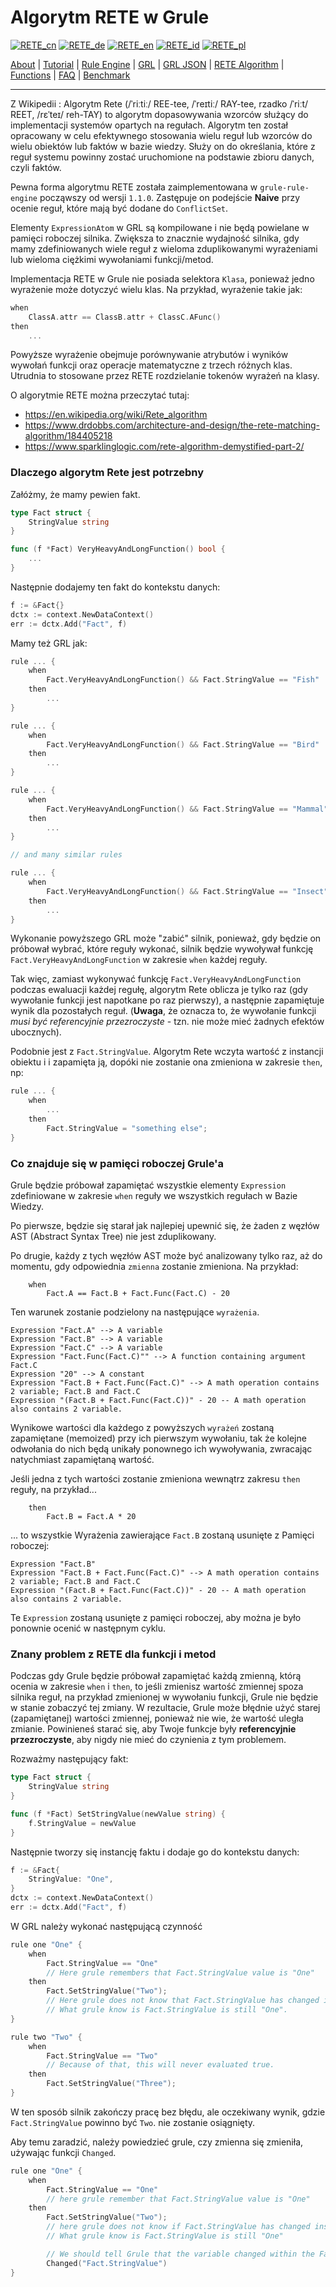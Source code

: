 # Algorytm RETE w Grule

[![RETE_cn](https://github.com/yammadev/flag-icons/blob/master/png/CN.png?raw=true)](../cn/RETE_cn.md)
[![RETE_de](https://github.com/yammadev/flag-icons/blob/master/png/DE.png?raw=true)](../de/RETE_de.md)
[![RETE_en](https://github.com/yammadev/flag-icons/blob/master/png/GB.png?raw=true)](../en/RETE_en.md)
[![RETE_id](https://github.com/yammadev/flag-icons/blob/master/png/ID.png?raw=true)](../id/RETE_id.md)
[![RETE_pl](https://github.com/yammadev/flag-icons/blob/master/png/PL.png?raw=true)](../id/RETE_pl.md)

[About](About_pl.md) | [Tutorial](Tutorial_pl.md) | [Rule Engine](RuleEngine_pl.md) | [GRL](GRL_pl.md) | [GRL JSON](GRL_JSON_pl.md) | [RETE Algorithm](RETE_pl.md) | [Functions](Function_pl.md) | [FAQ](FAQ_pl.md) | [Benchmark](Benchmarking_pl.md)

---

Z Wikipedii : Algorytm Rete (/ˈriːtiː/ REE-tee, /ˈreɪtiː/ RAY-tee, rzadko /ˈriːt/ REET, /rɛˈteɪ/ reh-TAY) to algorytm dopasowywania wzorców służący do implementacji systemów opartych na regułach. Algorytm ten został opracowany w celu efektywnego stosowania wielu reguł lub wzorców do wielu obiektów lub faktów w bazie wiedzy. Służy on do określania, które z reguł systemu powinny zostać uruchomione na podstawie zbioru danych, czyli faktów.

Pewna forma algorytmu RETE została zaimplementowana w `grule-rule-engine` począwszy od wersji `1.1.0`.
Zastępuje on podejście __Naive__ przy ocenie reguł, które mają być dodane do `ConflictSet`.

Elementy `ExpressionAtom` w GRL są kompilowane i nie będą powielane w pamięci roboczej silnika.
Zwiększa to znacznie wydajność silnika, gdy mamy zdefiniowanych wiele reguł z wieloma zduplikowanymi wyrażeniami lub wieloma ciężkimi wywołaniami funkcji/metod.

Implementacja RETE w Grule nie posiada selektora `Klasa`, ponieważ jedno wyrażenie może dotyczyć wielu klas. Na przykład, wyrażenie takie jak:

```.go
when
    ClassA.attr == ClassB.attr + ClassC.AFunc()
then
    ...
```

Powyższe wyrażenie obejmuje porównywanie atrybutów i wyników wywołań funkcji oraz operacje matematyczne z trzech różnych klas. Utrudnia to stosowane przez RETE rozdzielanie tokenów wyrażeń na klasy.

O algorytmie RETE można przeczytać tutaj:

* https://en.wikipedia.org/wiki/Rete_algorithm
* https://www.drdobbs.com/architecture-and-design/the-rete-matching-algorithm/184405218
* https://www.sparklinglogic.com/rete-algorithm-demystified-part-2/ 

### Dlaczego algorytm Rete jest potrzebny

Załóżmy, że mamy pewien fakt.

```go
type Fact struct {
    StringValue string
}

func (f *Fact) VeryHeavyAndLongFunction() bool {
    ...
}
```

Następnie dodajemy ten fakt do kontekstu danych:

```go
f := &Fact{}
dctx := context.NewDataContext()
err := dctx.Add("Fact", f)
```

Mamy też GRL jak:

```go
rule ... {
    when
        Fact.VeryHeavyAndLongFunction() && Fact.StringValue == "Fish"
    then
        ...
}

rule ... {
    when
        Fact.VeryHeavyAndLongFunction() && Fact.StringValue == "Bird"
    then
        ...
}

rule ... {
    when
        Fact.VeryHeavyAndLongFunction() && Fact.StringValue == "Mammal"
    then
        ...
}

// and many similar rules

rule ... {
    when
        Fact.VeryHeavyAndLongFunction() && Fact.StringValue == "Insect"
    then
        ...
}
```

Wykonanie powyższego GRL może "zabić" silnik, ponieważ, gdy będzie on próbował wybrać, które reguły wykonać, silnik będzie wywoływał funkcję `Fact.VeryHeavyAndLongFunction` w zakresie `when` każdej reguły.

Tak więc, zamiast wykonywać funkcję `Fact.VeryHeavyAndLongFunction` podczas ewaluacji każdej regułę, algorytm Rete oblicza je tylko raz (gdy wywołanie funkcji jest napotkane po raz pierwszy), a następnie zapamiętuje wynik dla pozostałych reguł. (**Uwaga**, że oznacza to, że wywołanie funkcji *musi być referencyjnie przezroczyste* - tzn. nie może mieć żadnych efektów ubocznych).

Podobnie jest z `Fact.StringValue`. Algorytm Rete wczyta wartość z instancji obiektu i i zapamięta ją, dopóki nie zostanie ona zmieniona w zakresie `then`, np:

```go
rule ... {
    when
        ...
    then
        Fact.StringValue = "something else";
}
```

### Co znajduje się w pamięci roboczej Grule'a

Grule będzie próbował zapamiętać wszystkie elementy `Expression` zdefiniowane w zakresie `when` reguły we wszystkich regułach w Bazie Wiedzy.

Po pierwsze, będzie się starał jak najlepiej upewnić się, że żaden z węzłów AST (Abstract Syntax Tree) nie jest zduplikowany.

Po drugie, każdy z tych węzłów AST może być analizowany tylko raz, aż do momentu, gdy odpowiednia `zmienna` zostanie zmieniona. Na przykład:

```Shell
    when
        Fact.A == Fact.B + Fact.Func(Fact.C) - 20
```

Ten warunek zostanie podzielony na następujące `wyrażenia`.

```Shell
Expression "Fact.A" --> A variable
Expression "Fact.B" --> A variable
Expression "Fact.C" --> A variable
Expression "Fact.Func(Fact.C)"" --> A function containing argument Fact.C
Expression "20" --> A constant
Expression "Fact.B + Fact.Func(Fact.C)" --> A math operation contains 2 variable; Fact.B and Fact.C
Expression "(Fact.B + Fact.Func(Fact.C))" - 20 -- A math operation also contains 2 variable.
```

Wynikowe wartości dla każdego z powyższych `wyrażeń` zostaną zapamiętane (memoized) przy ich pierwszym wywołaniu, tak że kolejne odwołania do nich będą unikały ponownego ich wywoływania, zwracając natychmiast zapamiętaną wartość.

Jeśli jedna z tych wartości zostanie zmieniona wewnątrz zakresu `then` reguły, na przykład...

```Shell
    then
        Fact.B = Fact.A * 20
```

... to wszystkie Wyrażenia zawierające `Fact.B` zostaną usunięte z Pamięci roboczej:

```Shell
Expression "Fact.B"
Expression "Fact.B + Fact.Func(Fact.C)" --> A math operation contains 2 variable; Fact.B and Fact.C
Expression "(Fact.B + Fact.Func(Fact.C))" - 20 -- A math operation also contains 2 variable. 
```

Te `Expression` zostaną usunięte z pamięci roboczej, aby można je było ponownie ocenić w następnym cyklu.

### Znany problem z RETE dla funkcji i metod

Podczas gdy Grule będzie próbował zapamiętać każdą zmienną, którą ocenia w zakresie `when` i `then`, to jeśli zmienisz wartość zmiennej spoza silnika reguł, na przykład zmienionej w wywołaniu funkcji, Grule nie będzie w stanie zobaczyć tej zmiany. W rezultacie, Grule może błędnie użyć starej (zapamiętanej) wartości zmiennej, ponieważ nie wie, że wartość uległa zmianie.  Powinieneś starać się, aby Twoje funkcje były **referencyjnie przezroczyste**, aby nigdy nie mieć do czynienia z tym problemem.

Rozważmy następujący fakt:

```go
type Fact struct {
    StringValue string
}

func (f *Fact) SetStringValue(newValue string) {
    f.StringValue = newValue
}
```

Następnie tworzy się instancję faktu i dodaje go do kontekstu danych:

```go
f := &Fact{
    StringValue: "One",
}
dctx := context.NewDataContext()
err := dctx.Add("Fact", f)
```

W GRL należy wykonać następującą czynność

```go
rule one "One" {
    when
        Fact.StringValue == "One"
        // Here grule remembers that Fact.StringValue value is "One"
    then
        Fact.SetStringValue("Two");
        // Here grule does not know that Fact.StringValue has changed inside the function.
        // What grule know is Fact.StringValue is still "One".
}

rule two "Two" {
    when
        Fact.StringValue == "Two"
        // Because of that, this will never evaluated true.
    then
        Fact.SetStringValue("Three");
}
```

W ten sposób silnik zakończy pracę bez błędu, ale oczekiwany wynik, gdzie `Fact.StringValue` powinno być `Two`. nie zostanie osiągnięty.

Aby temu zaradzić, należy powiedzieć grule, czy zmienna się zmieniła, używając funkcji `Changed`.

```go
rule one "One" {
    when 
        Fact.StringValue == "One"
        // here grule remember that Fact.StringValue value is "One"
    then
        Fact.SetStringValue("Two");
        // here grule does not know if Fact.StringValue has changed inside the function.
        // What grule know is Fact.StringValue is still "One"

        // We should tell Grule that the variable changed within the Fact
        Changed("Fact.StringValue")
}
```
